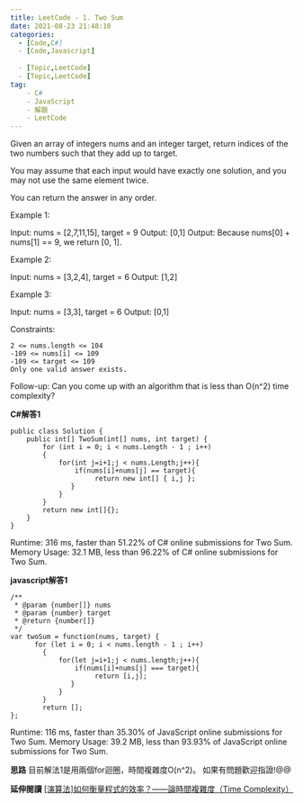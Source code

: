 ```yaml
---
title: LeetCode - 1. Two Sum
date: 2021-08-23 21:48:10
categories:
  - [Code,C#]
  - [Code,Javascript]
  
  - [Topic,LeetCode]
  - [Topic,LeetCode]
tag:
    - C#
    - JavaScript
    - 解題
    - LeetCode
---
```

Given an array of integers nums and an integer target, return indices of the two numbers such that they add up to target.

You may assume that each input would have exactly one solution, and you may not use the same element twice.

You can return the answer in any order.



Example 1:

Input: nums = [2,7,11,15], target = 9
Output: [0,1]
Output: Because nums[0] + nums[1] == 9, we return [0, 1].

Example 2:

Input: nums = [3,2,4], target = 6
Output: [1,2]

Example 3:

Input: nums = [3,3], target = 6
Output: [0,1]

 

Constraints:

    2 <= nums.length <= 104
    -109 <= nums[i] <= 109
    -109 <= target <= 109
    Only one valid answer exists.

 
Follow-up: Can you come up with an algorithm that is less than O(n^2) time complexity?


**C#解答1**
```
public class Solution {
    public int[] TwoSum(int[] nums, int target) {
        for (int i = 0; i < nums.Length - 1 ; i++)
        {
            for(int j=i+1;j < nums.Length;j++){
                if(nums[i]+nums[j] == target){
                     return new int[] { i,j };
               }
            }
        }
        return new int[]{};
    }
}
```
Runtime: 316 ms, faster than 51.22% of C# online submissions for Two Sum.
Memory Usage: 32.1 MB, less than 96.22% of C# online submissions for Two Sum.


**javascript解答1**
```
/**
 * @param {number[]} nums
 * @param {number} target
 * @return {number[]}
 */
var twoSum = function(nums, target) {
      for (let i = 0; i < nums.length - 1 ; i++)
        {
            for(let j=i+1;j < nums.length;j++){
                if(nums[i]+nums[j] === target){
                     return [i,j];
               }
            }
        }
        return [];
};
```
Runtime: 116 ms, faster than 35.30% of JavaScript online submissions for Two Sum.
Memory Usage: 39.2 MB, less than 93.93% of JavaScript online submissions for Two Sum.

**思路**
目前解法1是用兩個for迴圈，時間複雜度O(n^2)。
如果有問題歡迎指證!@@

**延伸閱讀**
[[演算法]如何衡量程式的效率？——論時間複雜度（Time Complexity）](https://ithelp.ithome.com.tw/articles/10203082)

